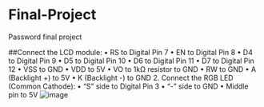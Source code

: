 # Final-Project
Password final project

##Connect the LCD module:
•	RS to Digital Pin 7
•	EN to Digital Pin 8
•	D4 to Digital Pin 9
•	D5 to Digital Pin 10
•	D6 to Digital Pin 11
•	D7 to Digital Pin 12
•	VSS to GND
•	VDD to 5V
•	VO to 1kΩ resistor to GND
•	RW to GND
•	A (Backlight +) to 5V
•	K (Backlight -) to GND
2.	Connect the RGB LED (Common Cathode):
•	“S” side to Digital Pin 3
•	“-” side to GND
•	Middle pin to 5V
![image](https://github.com/user-attachments/assets/b55668a1-fd78-4e28-b787-7fc51363be80)
